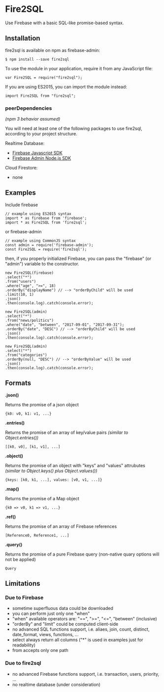 # Fire2SQL
Use Firebase with a basic SQL-like promise-based syntax.

## Installation
fire2sql is available on npm as firebase-admin:

	$ npm install --save fire2sql

To use the module in your application, require it from any JavaScript file:

	var Fire2SQL = require("fire2sql");

If you are using ES2015, you can import the module instead:

	import Fire2SQL from "fire2sql";

### peerDependencies
*(npm 3 behavior assumed)*

You will need at least one of the following packages to use fire2sql, according to your project structure.

Realtime Database:
- [Firebase Javascript SDK](https://github.com/firebase/firebase-js-sdk)
- [Firebase Admin Node.js SDK](https://github.com/firebase/firebase-admin-node)

Cloud Firestore:
- none

## Examples

Include firebase

	// example using ES2015 syntax
	import * as firebase from 'firebase';
	import * as Fire2SQL from 'fire2sql';

or firebase-admin

	// example using CommonJS syntax
	const admin = require('firebase-admin');
	const Fire2SQL = require('fire2sql');

then, if you properly initialized Firebase, you can pass the "firebase" (or "admin") variable to the constructor.

	new Fire2SQL(firebase)
	.select("*")
	.from("users")
	.where("age", ">=", 18)
	.orderBy("displayName") // --> "orderByChild" will be used
	.limit(10, 1)
	.json()
	.then(console.log).catch(console.error);

	new Fire2SQL(admin)
	.select("*")
	.from("news/politics")
	.where("date", "between", "2017-09-01", "2017-09-31");
	.orderBy("date", "DESC") // --> "orderByChild" will be used
	.json()
	.then(console.log).catch(console.error);

	new Fire2SQL(admin)
	.select("*")
	.from("categories")
	.orderBy(null, "DESC") // --> "orderByValue" will be used
	.json()
	.then(console.log).catch(console.error);

## Formats

**.json()**

Returns the promise of a json object

	{k0: v0, k1: v1, ...}

**.entries()**

Returns the promise of an array of key/value pairs *(similar to Object.entries())*

	[[k0, v0], [k1, v1], ...]

**.object()**

Returns the promise of an object with "keys" and "values" attrubutes *(similar to Object.keys() plus Object.values())*

	{keys: [k0, k1, ...], values: [v0, v1, ...]}

**.map()**

Returns the promise of a Map object

	{k0 => v0, k1 => v1, ...}

**.ref()**

Returns the promise of an array of Firebase references

	[Reference0, Reference1, ...]

**.query()**

Returns the promise of a pure Firebase query (non-native quary options will not be applied)

	Query

## Limitations

### Due to Firebase

- sometime superfluous data could be downloaded
- you can perform just only one "when"
- "when" available operators are: "==", ">=", "<=", "between" (inclusive)
- "orderBy" and "limit" could be computed client-side
- no advanced SQL functions support, i.e. aliaes, join, count, distinct, date_format, views, functions, ...
- select always return all columns ("*" is used in examples just for readability)
- from accepts only one path

### Due to fire2sql

- no advanced Firebase functions support, i.e. transaction, users, priority, ...
- no realtime database (under consideration)
